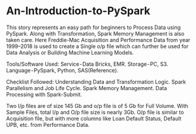 # An-Introduction-to-PySpark

This story represents an easy path for beginners to Process Data using PySpark. Along with Transformation, Spark Memory Management is also taken care. Here Freddie-Mac Acquisition and Performance Data from year 1999–2018 is used to create a Single o/p file which can further be used for Data Analysis or Building Machine Learning Models.

Tools/Software Used:
Service - Data Bricks, EMR.
Storage - PC, S3.
Language - PySpark, Python, SAS(Reference).

Checklist Followed:
Understanding Data and Transformation Logic.
Spark Parallelism and Job Life Cycle.
Spark Memory Management.
Data Processing with Spark-Submit.

Two I/p files are of size 145 Gb and o/p file is of 5 Gb for Full Volume. With Sample Files, total I/p and O/p file size is nearly 3Gb. O/p file is similar to Acquisition file, but with more columns like Loan Default Status, Default UPB, etc. from Performance Data.
